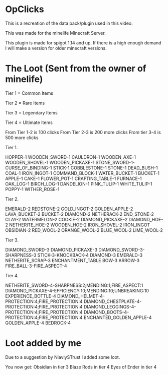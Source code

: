 # OpClicks
This is a recreation of the data pack/plugin used in this video.

This was made for the minelife Minecraft Server.

This plugin is made for spigot 1.14 and up. If there is a high enough demand I will make a version for older minecraft versions.

# The Loot (Sent from the owner of minelife)
Tier 1 = Common Items

Tier 2 = Rare Items

Tier 3 = Legendary Items

Tier 4 = Ultimate Items


From Tier 1-2 is 100 clicks
From Tier 2-3 is 200 more clicks
From tier 3-4 is 500 more clicks

Tier 1.

HOPPER-1
WOODEN_SWORD-1
CAULDRON-1
WOODEN_AXE-1
WOODEN_SHOVEL-1
WOODEN_PICKAXE-1
STONE_SWORD-1-CURSE_OF_BINDING-1
STICK-1
COBBLESTONE-1
STONE-1
DEAD_BUSH-1
COAL-1
IRON_INGOT-1
COMMAND_BLOCK-1
WATER_BUCKET-1
BUCKET-1
APPLE-1
CAKE-1
FLOWER_POT-1
CRAFTING_TABLE-1
FURNACE-1
OAK_LOG-1
BIRCH_LOG-1
DANDELION-1
PINK_TULIP-1
WHITE_TULIP-1
POPPY-1
WITHER_ROSE-1


Tier 2.

EMERALD-2
REDSTONE-2
GOLD_INGOT-2
GOLDEN_APPLE-2
LAVA_BUCKET-2
BUCKET-2
DIAMOND-2
NETHERACK-2
END_STONE-2
CLAY-2
WATERMELON-2
COOKIE-2
DIAMOND_PICKAXE-2
DIAMOND_HOE-2
NETHERITE_HOE-2
WOODEN_HOE-2
IRON_SHOVEL-2
IRON_INGOT
OBSIDIAN-2
RED_WOOL-2
ORANGE_WOOL-2
BLUE_WOOL-2
LIME_WOOL-2

Tier 3.

DIAMOND_SWORD-3
DIAMOND_PICKAXE-3
DIAMOND_SWORD-3-SHARPNESS-3
STICK-3-KNOCKBACK-4
DIAMOND-3
EMERALD-3
NETHERITE_SCRAP-3
ENCHANTMENT_TABLE
BOW-3
ARROW-3
FIRE_BALL-3-FIRE_ASPECT-4

Tier 4.

NETHERITE_SWORD-4-SHARPNESS:2;MENDING:1;FIRE_ASPECT:1
DIAMOND_PICKAXE-4-EFFICIENCY:10;MENDING:10;UNBREAKING:10
EXPERIENCE_BOTTLE-4
DIAMOND_HELMET-4-PROTECTION:4;FIRE_PROTECTION:4
DIAMOND_CHESTPLATE-4-PROTECTION:4;FIRE_PROTECTION:4
DIAMOND_LEGGINGS-4-PROTECTION:4;FIRE_PROTECTION:4
DIAMOND_BOOTS-4-PROTECTION:4;FIRE_PROTECTION:4
ENCHANTED_GOLDEN_APPLE-4
GOLDEN_APPLE-4
BEDROCK-4

# Loot added by me

Due to a suggestion by NiavlySTrust I added some loot.

You now get:
Obsidian in tier 3
Blaze Rods in tier 4
Eyes of Ender in tier 4